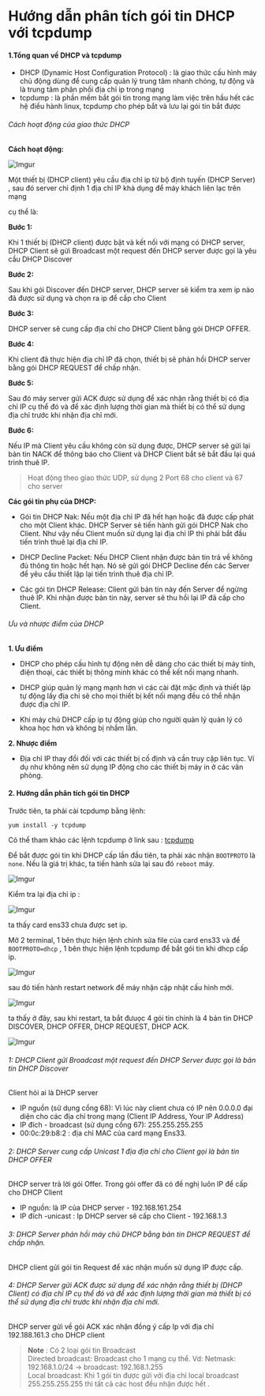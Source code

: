 ﻿# Hướng dẫn phân tích gói tin DHCP với tcpdump
#### 1.Tổng quan về DHCP và tcpdump    

- DHCP (Dynamic Host Configuration Protocol) : là giao thức cấu hình máy chủ động dùng để cung cấp quản lý trung tâm nhanh chóng, tự động và là trung tâm phân phối địa chỉ ip trong mạng 
- tcpdump : là phần mềm bắt gói tin trong mạng làm việc trên hầu hết các hệ điều hành linux, tcpdump cho phép bắt và lưu lại gói tin bắt được

###### Cách hoạt động của giao thức DHCP

**Cách hoạt động:**

![Imgur](https://i.imgur.com/VohSfcU.png)

Một thiết bị (DHCP client) yêu cầu địa chỉ ip từ bộ định tuyến (DHCP Server) , sau đó server chỉ định 1 địa chỉ IP khả dụng để máy khách liên lạc trên mạng  

cụ thể là: 

**Bước 1:**

Khi 1 thiết bị (DHCP client) được  bật và kết nối với mạng có DHCP server,  DHCP Client sẽ gửi Broadcast một request đến DHCP server được gọi là yêu cầu DHCP Discover

**Bước 2:**  

Sau khi gói Discover đến DHCP server, DHCP server sẽ kiểm tra xem ip nào đã được sử dụng và chọn ra ip để cấp cho Client

**Bước 3:**

DHCP server sẽ cung cấp địa chỉ cho DHCP Client bằng gói DHCP OFFER. 

**Bước 4:**  

Khi client  đã thực hiện địa chỉ IP đã chọn, thiết bị sẽ phản hồi DHCP server bằng gói DHCP REQUEST để chấp nhận.

**Bước 5:**   

Sau đó máy server gửi ACK được sử dụng để xác nhận rằng thiết bị có địa chỉ IP cụ thể đó và để xác định lượng thời gian mà thiết bị có thể sử dụng địa chỉ trước khi nhận địa chỉ mới. 

**Bước 6:** 

Nếu IP mà Client yêu cầu không còn sử dụng được, DHCP server sẽ gửi lại bản tin NACK để thông báo cho Client và DHCP Client bắt sẽ bắt đầu lại quá trình thuê IP.


>  Hoạt động theo giao thức UDP, sử dụng 2 Port 68 cho client và 67 cho server

**Các gói tin phụ của DHCP:**  

- Gói tin DHCP Nak: Nếu một địa chỉ IP đã hết hạn hoặc đã được cấp phát cho một Client khác. DHCP Server sẻ tiến hành gửi gói DHCP Nak cho Client. Như vậy nếu Client muốn sử dụng lại địa chỉ IP thì phải bắt đầu tiến trình thuê lại địa chỉ IP.  

- DHCP Decline Packet: Nếu DHCP Client nhận được bản tin trả về không đủ thông tin hoặc hết hạn. Nó sẽ gửi gói DHCP Decline đến các Server để yêu cầu thiết lập lại tiến trình thuê địa chỉ IP.  

- Các gói tin DHCP Release: Client gửi bản tin này đến Server để ngừng thuê IP. Khi nhận được bản tin này, server sẽ thu hồi lại IP đã cấp cho Client.  
  
###### Ưu và nhược điểm của DHCP

**1. Ưu điểm**

- DHCP cho phép cấu hình tự động nên dễ dàng cho các thiết bị máy tính, điện thoại, các thiết bị thông minh khác có thể kết nối mạng nhanh.

- DHCP giúp quản lý mạng mạnh hơn vì các cài đặt mặc định và thiết lập tự động lấy địa chỉ sẽ cho mọi thiết bị kết nối mạng đều có thể nhận được địa chỉ IP.

- Khi máy chủ DHCP cấp ip tự động giúp cho người quản lý quản lý có khoa học hơn và không bị nhầm lẫn.

**2. Nhược điểm**

- Địa chỉ IP thay đổi đối với các thiết bị cố định và cần truy cập liên tục. Ví dụ như không nên sử dụng IP động cho các thiết bị máy in ở các văn phòng.

#### 2. Hướng dẫn phân tích gói tin DHCP 

Trước tiên, ta phải cài tcpdump bằng lệnh: 
```
yum install -y tcpdump
```
Có thể tham khảo các lệnh tcpdump ở link sau : [tcpdump](https://github.com/hungviet99/thuc_tap/blob/master/Linux/tcpdump.md)

Để bắt được gói tin khi DHCP cấp lần đầu tiên, ta phải xác nhận `BOOTPROTO` là `none`. Nếu là giá trị khác, ta tiến hành sửa lại sau đó `reboot` máy. 

![Imgur](https://i.imgur.com/8q65Cd0.png)

Kiểm tra lại địa chỉ ip : 

![Imgur](https://i.imgur.com/CkEpgcz.png)

ta thấy card ens33 chưa được set ip.

Mở 2 terminal, 1 bên thực hiện lệnh chỉnh sửa file của card ens33 và để `BOOTPROTO=dhcp` , 1 bên thực hiện lệnh tcpdump để bắt gói tin khi dhcp cấp ip.

![Imgur](https://i.imgur.com/UXLQeLN.png)

sau đó tiến hành restart network để máy nhận cập nhật cấu hình mới.

![Imgur](https://i.imgur.com/8ae2jgH.png)

ta thấy ở đây, sau khi restart, ta bắt đưuọc 4 gói tin chính là 4 bản tin DHCP DISCOVER, DHCP OFFER, DHCP REQUEST, DHCP ACK. 

![Imgur](https://i.imgur.com/6eDWlaw.png)

###### 1: DHCP Client gửi Broadcast một request đến DHCP Server được gọi là bản tin DHCP Discover  

Client hỏi ai là DHCP server 

- IP nguồn (sử dụng cổng 68): Vì lúc này client chưa có IP nên 0.0.0.0 đại diện cho các địa chỉ trong mạng (Client IP Address, Your IP Address)  
- IP đích - broadcast (sử dụng cổng 67): 255.255.255.255   
- 00:0c:29:b8:2 : địa chỉ MAC của card mạng Ens33.

###### 2: DHCP Server cung cấp Unicast 1 địa địa chỉ cho Client gọi là bản tin DHCP OFFER  

DHCP server trả lời gói Offer. Trong gói offer đã có đề nghị luôn IP để cấp cho DHCP Client

- IP nguồn: là IP của DHCP server - 192.168.161.254  
- IP đích -unicast : Ip DHCP server sẽ cấp cho Client - 192.168.1.3  

###### 3: DHCP Server phản hồi máy chủ DHCP bằng bản tin DHCP REQUEST để chấp nhận.  

DHCP client gửi gói tin Request để xác nhận muốn sử dụng IP được cấp.

###### 4: DHCP Server gửi ACK được sử dụng để xác nhận rằng thiết bị (DHCP Client)  có địa chỉ IP cụ thể đó và để xác định lượng thời gian mà thiết bị có thể sử dụng địa chỉ trước khi nhận địa chỉ mới. 

DHCP server gửi về gói ACK xác nhận đồng ý cấp Ip với địa chỉ 192.188.161.3 cho DHCP client

> **Note** : Có 2 loại gói tin Broadcast  
Directed broadcast: Broadcast cho 1 mạng cụ thể. Vd: Netmask: 192.168.1.0/24 -> broadcast: 192.168.1.255  
Local broadcast: Khi 1 gói tin được gửi với địa chỉ local broadcast 255.255.255.255 thì tất cả các host đều nhận được hết .